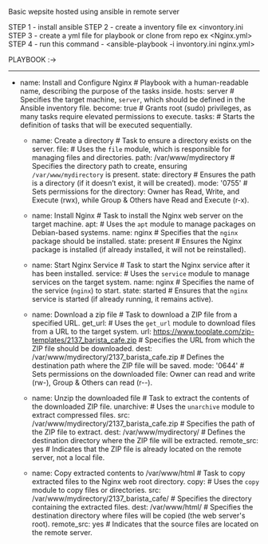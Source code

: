 Basic wepsite hosted using ansible in remote server 

STEP 1 - install ansible 
STEP 2 - create a inventory file  ex <invontory.ini
STEP 3 - create a yml file for playbook or clone from repo ex <Nginx.yml>
STEP 4 - run this command  - <ansible-playbook -i invontory.ini nginx.yml>

PLAYBOOK :->

---
- name: Install and Configure Nginx        # Playbook with a human-readable name, describing the purpose of the tasks inside.
  hosts: server                            # Specifies the target machine, `server`, which should be defined in the Ansible inventory file.
  become: true                             # Grants root (sudo) privileges, as many tasks require elevated permissions to execute.
  tasks:                                   # Starts the definition of tasks that will be executed sequentially.
    - name: Create a directory             # Task to ensure a directory exists on the server.
      file:                                # Uses the `file` module, which is responsible for managing files and directories.
        path: /var/www/mydirectory         # Specifies the directory path to create, ensuring `/var/www/mydirectory` is present.
        state: directory                   # Ensures the path is a directory (if it doesn’t exist, it will be created).
        mode: '0755'                       # Sets permissions for the directory: Owner has Read, Write, and Execute (rwx), while Group & Others have Read and Execute (r-x).

    - name: Install Nginx                   # Task to install the Nginx web server on the target machine.
      apt:                                 # Uses the `apt` module to manage packages on Debian-based systems.
        name: nginx                        # Specifies that the `nginx` package should be installed.
        state: present                      # Ensures the Nginx package is installed (if already installed, it will not be reinstalled).

    - name: Start Nginx Service             # Task to start the Nginx service after it has been installed.
      service:                             # Uses the `service` module to manage services on the target system.
        name: nginx                        # Specifies the name of the service (`nginx`) to start.
        state: started                      # Ensures that the `nginx` service is started (if already running, it remains active).

    - name: Download a zip file            # Task to download a ZIP file from a specified URL.
      get_url:                              # Uses the `get_url` module to download files from a URL to the target system.
        url: https://www.tooplate.com/zip-templates/2137_barista_cafe.zip  # Specifies the URL from which the ZIP file should be downloaded.
        dest: /var/www/mydirectory/2137_barista_cafe.zip  # Defines the destination path where the ZIP file will be saved.
        mode: '0644'                        # Sets permissions on the downloaded file: Owner can read and write (rw-), Group & Others can read (r--).

    - name: Unzip the downloaded file      # Task to extract the contents of the downloaded ZIP file.
      unarchive:                           # Uses the `unarchive` module to extract compressed files.
        src: /var/www/mydirectory/2137_barista_cafe.zip  # Specifies the path of the ZIP file to extract.
        dest: /var/www/mydirectory/        # Defines the destination directory where the ZIP file will be extracted.
        remote_src: yes                    # Indicates that the ZIP file is already located on the remote server, not a local file.

    - name: Copy extracted contents to /var/www/html   # Task to copy extracted files to the Nginx web root directory.
      copy:                                # Uses the `copy` module to copy files or directories.
        src: /var/www/mydirectory/2137_barista_cafe/   # Specifies the directory containing the extracted files.
        dest: /var/www/html/                # Specifies the destination directory where files will be copied (the web server's root).
        remote_src: yes                    # Indicates that the source files are located on the remote server.

